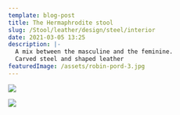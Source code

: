 ```yaml
---
template: blog-post
title: The Hermaphrodite stool
slug: /Stool/leather/design/steel/interior
date: 2021-03-05 13:25
description: |-
  A mix between the masculine and the feminine.
  Carved steel and shaped leather
featuredImage: /assets/robin-pord-3.jpg
---
```

![](/assets/robin-pord-8.jpg)

![](/assets/robin-pord-7.jpg)